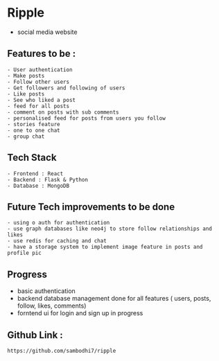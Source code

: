 # Ripple 
- social media website

## Features to be :
    - User authentication 
    - Make posts
    - Follow other users
    - Get followers and following of users
    - Like posts
    - See who liked a post
    - feed for all posts
    - comment on posts with sub comments
    - personalised feed for posts from users you follow
    - stories feature
    - one to one chat
    - group chat

## Tech Stack 
    - Frontend : React
    - Backend : Flask & Python
    - Database : MongoDB 

## Future Tech improvements to be done
    - using o auth for authentication
    - use graph databases like neo4j to store follow relationships and likes
    - use redis for caching and chat 
    - have a storage system to implement image feature in posts and profile pic

## Progress
 - basic authentication
 - backend database management done  for all features ( users, posts, follow, likes, comments)
 - forntend ui for login and sign up in progress

## Github Link :
    https://github.com/sambodhi7/ripple

